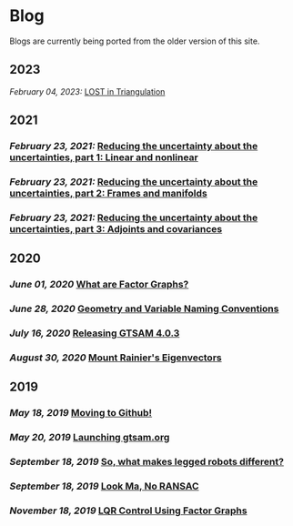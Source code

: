 # Blog

Blogs are currently being ported from the older version of this site.

## 2023

*February 04, 2023:* [LOST in Triangulation](Blogs/2023/2023-02-04-lost-triangulation.md)

## 2021

### *February 23, 2021:* [Reducing the uncertainty about the uncertainties, part 1: Linear and nonlinear](Blogs/2021/2021-02-23-uncertainties-part1.md)
### *February 23, 2021:* [Reducing the uncertainty about the uncertainties, part 2: Frames and manifolds](Blogs/2021/2021-02-23-uncertainties-part2.md)
### *February 23, 2021:* [Reducing the uncertainty about the uncertainties, part 3: Adjoints and covariances](Blogs/2021/2021-02-23-uncertainties-part3.md)

## 2020

### *June 01, 2020* [What are Factor Graphs?](Blogs/2020/2020-06-01-factor-graphs.md)
### *June 28, 2020* [Geometry and Variable Naming Conventions](Blogs/2020/2020-06-28-gtsam-conventions.md)
### *July 16, 2020* [Releasing GTSAM 4.0.3](Blogs/2020/2020-07-16-new-release-gtsam.md)
### *August 30, 2020* [Mount Rainier's Eigenvectors](Blogs/2020/2020-08-30-Laplacian.md)

## 2019

### *May 18, 2019* [Moving to Github!](Blogs/2019/2019-05-18_moving-to-github.md)
### *May 20, 2019* [Launching gtsam.org](Blogs/2019/2019-05-20_gtsam-org.md)
### *September 18, 2019* [So, what makes legged robots different?](Blogs/2019/2019-09-18_legged-robot-factors-part-I.md)
### *September 18, 2019* [Look Ma, No RANSAC](Blogs/2019/2019-09-20-robust-noise-model.md)
### *November 18, 2019* [LQR Control Using Factor Graphs](Blogs/2019/2019-11-07-lqr-control.md)